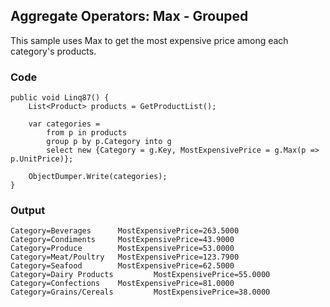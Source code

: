 ## Aggregate Operators: Max - Grouped ##

This sample uses Max to get the most expensive price among each category's products.

### Code ###

```
public void Linq87() {
    List<Product> products = GetProductList();

    var categories =
        from p in products
        group p by p.Category into g
        select new {Category = g.Key, MostExpensivePrice = g.Max(p => p.UnitPrice)};

    ObjectDumper.Write(categories);
}

```

### Output ###

```
Category=Beverages      MostExpensivePrice=263.5000
Category=Condiments     MostExpensivePrice=43.9000
Category=Produce        MostExpensivePrice=53.0000
Category=Meat/Poultry   MostExpensivePrice=123.7900
Category=Seafood        MostExpensivePrice=62.5000
Category=Dairy Products         MostExpensivePrice=55.0000
Category=Confections    MostExpensivePrice=81.0000
Category=Grains/Cereals         MostExpensivePrice=38.0000
```
